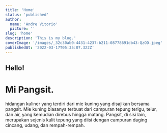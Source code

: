 ```yaml
---
title: 'Home'
status: 'published'
author:
  name: 'Andre Vitorio'
  picture: ''
slug: 'home'
description: 'This is my blog.'
coverImage: '/images/_32c30ab0-4431-4237-b211-08778691db43-QzOD.jpeg'
publishedAt: '2022-03-17T05:35:07.322Z'
---
```


## Hello!

# Mi Pangsit.

hidangan kuliner yang terdiri dari mie kuning yang disajikan bersama pangsit. Mie kuning biasanya terbuat dari campuran tepung terigu, telur, dan air, yang kemudian direbus hingga matang. Pangsit, di sisi lain, merupakan sejenis kulit tepung yang diisi dengan campuran daging cincang, udang, dan rempah-rempah. 
